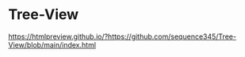 # Tree-View

https://htmlpreview.github.io/?https://github.com/sequence345/Tree-View/blob/main/index.html
